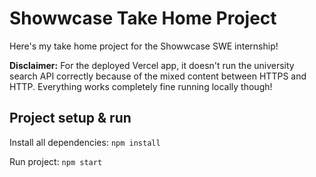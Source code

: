 # Showwcase Take Home Project
Here's my take home project for the Showwcase SWE internship!

**Disclaimer:** For the deployed Vercel app, it doesn't run the university search API correctly because of the mixed content between HTTPS and HTTP. Everything works completely fine running locally though!

## Project setup & run
Install all dependencies:
`npm install`

Run project:
`npm start`
